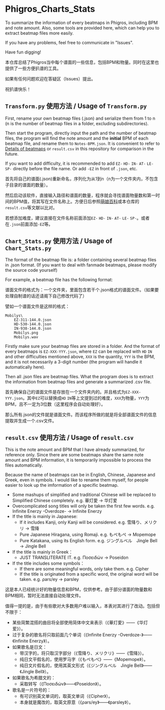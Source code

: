 # Phigros_Charts_Stats

To summarize the information of every beatmaps in Phigros, including BPM and note amount. Also, some tools are provided here, which can help you to extract beatmap files more easily.

If you have any problems, feel free to communicate in "Issues".

Have fun digging!

本仓库总结了Phigros当中每个谱面的一些信息，包括BPM和物量。同时在这里也提供了一些方便扒谱的工具。

如果有任何问题欢迎在答疑区（Issues）提出。

祝扒谱快乐！

## `Transform.py` 使用方法 / Usage of `Transform.py`

First, rename your own beatmap files (.json) and serialize them from 1 to n (n is the number of beatmap files in a folder, excluding subdirectories).

Then start the program, directly input the path and the number of beatmap files, the program will find the note amount and the **initial** BPM of each beatmap file, and rename them to `Notes-BPM.json`. It is convenient to refer to [Details of beatmaps](https://zh.moegirl.org.cn/Phigros/%E8%B0%B1%E9%9D%A2%E4%BF%A1%E6%81%AF) or `result.csv` in this repository for comparison in the future.

If you want to add difficulty, it is recommended to add `EZ-` `HD-` `IN-` `AT-` `LE-` `SP-` directly before the file name. Or add `-EZ` in front of `.json`, etc.

首先将自己的谱面(.json)重新命名，序列化为从1到n（n为一个文件夹内，不包含子目录的谱面的数量）。

然后启动该软件，直接输入路径和谱面的数量，程序就会寻找谱面物量数和第一时间的BPM值，将其写在文件名称上。方便日后参照[萌娘百科](https://zh.moegirl.org.cn/Phigros/%E8%B0%B1%E9%9D%A2%E4%BF%A1%E6%81%AF)或本仓库的`result.csv`等文献以比对。

若想添加难度，建议直接在文件名称前面添加`EZ-` `HD-` `IN-` `AT-` `LE-` `SP-`。或者在`.json`前面添加`-EZ`等。

## `Chart_Stats.py` 使用方法 / Usage of `Chart_Stats.py`

The format of the beatmap file is: a folder containing several beatmap files in .json format. (If you want to deal with fanmade beatmaps, please modify the source code yourself)

For example, a beatmap file has the following format:

谱面文件的格式为：一个文件夹，里面包含若干个.json格式的谱面文件。（如果要处理自制谱的话还请阁下自己修改代码了）

譬如一个谱面文件是这样的格式：

```
Mobilys\
    EZ-311-144.0.json
    HD-530-144.0.json
    IN-938-144.0.json
    Mobilys.png
    Mobilys.wav
```

Firstly make sure your beatmap files are stored in a folder. And the format of every beatmaps is `EZ-XXX-YYY.json`, where `EZ` can be replaced with `HD` `IN` and other difficulties mentioned above, `XXX` is the quantity, `YYY` is the BPM, and it is not necessarily a 3-digit number (the program will handle it automatically here).

Then all .json files are beatmap files. What the program does is to extract the information from beatmap files and generate a summarized .csv file.

首先确保自己的谱面文件是存放在一个文件夹内的。并且格式为`EZ-XXX-YYY.json`。其中`EZ`可以替换成`HD` `IN`等上文提到过的难度，`XXX`为物量，`YYY`为BPM，且不一定为3位数（这里程序会自动处理好）。

那么所有.json的文件就是谱面文件。而该程序所做的就是将全部谱面文件的信息提取并生成一个.csv文件。

## `result.csv` 使用方法 / Usage of `result.csv`

This is the note amount and BPM that I have already summarized, for reference only. Since there are some beatmaps share the same note amount and BPM information, it is temporarily impossible to process the files automatically.

Because the name of beatmaps can be in English, Chinese, Japanese and Greek, even in symbols. I would like to rename them myself, for people easier to look up the imformation of a specific beatmap.

- Some mashups of simplified and traditional Chinese will be replaced to Simplified Chinese completely. e.g. 華灯愛 -> 华灯爱
- Overcomplicated song titles will only be taken the first few words. e.g. Infinite Enerzy -Overdoze- -> Infinite Enerzy
- If the title is mainly in Japanese:
  - If it includes Kanji, only Kanji will be considered. e.g. 雪降り、メリクリ -> 雪降
  - Pure Japanese Hiragana, using Romaji. e.g. もぺもぺ -> Mopemope
  - Pure Katakana, using its English form. e.g. ジングルベル　Jingle Bell -> Jingle Bell
- If the title is mainly in Greek：
  - JUST TRANSLITERATE IT. e.g. Ποσειδών -> Poseidon
- If the title includes some symbols：
  - If there are some meaningful words, only take them. e.g. Cipher
  - If the title is originated from a specific word, the original word will be taken. e.g. ρars/ey -> parsley

这是本人已经统计好的物量信息和BPM，仅供参考。由于部分谱面的物量数和BPM相同，暂时无法直接自动处理文件。

值得一提的是，由于有些歌对大多数用户难以输入，本表对其进行了改动。包括但不限于：

- 某些简繁混搭的曲目将全部使用简体中文来表示（《華灯愛》——《华灯爱》）。
- 过于复杂的歌名将只取前面几个单词（《Infinite Enerzy -Overdoze-》——《Infinite Enerzy》）。
- 如果歌名是日文：
  - 带汉字的，将只取汉字部分（《雪降り、メリクリ》——《雪降》）。
  - 纯日文平假名的，使用罗马字（《もぺもぺ》——《Mopemope》）。
  - 纯日文片假名的，使用其英文形式（《ジングルベル　Jingle Bell》——《Jingle Bell》）。
- 如果歌名为希腊文的：
  - 采取转写（《Ποσειδών》——《Poseidon》）。
- 歌名是一片符号的：
  - 有可识别英文单词的，取英文单词（《Cipher》）。
  - 本身就是魔改的，取英文原意（《ρars/ey》——《parsley》）。
